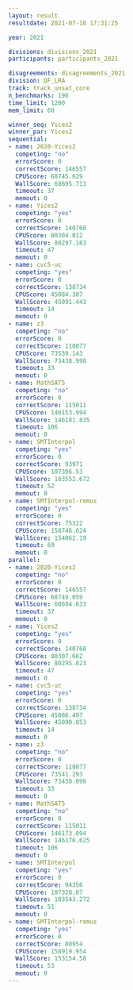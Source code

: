 ```yaml
---
layout: result
resultdate: 2021-07-18 17:31:25

year: 2021

divisions: divisions_2021
participants: participants_2021

disagreements: disagreements_2021
division: QF_LRA
track: track_unsat_core
n_benchmarks: 196
time_limit: 1200
mem_limit: 60

winner_seq: Yices2
winner_par: Yices2
sequential:
- name: 2020-Yices2
  competing: "no"
  errorScore: 0
  correctScore: 146557
  CPUScore: 68745.629
  WallScore: 68695.713
  timeout: 37
  memout: 0
- name: Yices2
  competing: "yes"
  errorScore: 0
  correctScore: 140760
  CPUScore: 80304.012
  WallScore: 80297.183
  timeout: 47
  memout: 0
- name: cvc5-uc
  competing: "yes"
  errorScore: 0
  correctScore: 138734
  CPUScore: 45084.307
  WallScore: 45091.443
  timeout: 14
  memout: 0
- name: z3
  competing: "no"
  errorScore: 0
  correctScore: 118077
  CPUScore: 73539.143
  WallScore: 73438.998
  timeout: 33
  memout: 0
- name: MathSAT5
  competing: "no"
  errorScore: 0
  correctScore: 115011
  CPUScore: 146153.994
  WallScore: 146181.835
  timeout: 106
  memout: 0
- name: SMTInterpol
  competing: "yes"
  errorScore: 0
  correctScore: 93971
  CPUScore: 107306.53
  WallScore: 103552.672
  timeout: 52
  memout: 0
- name: SMTInterpol-remus
  competing: "yes"
  errorScore: 0
  correctScore: 75322
  CPUScore: 158746.624
  WallScore: 154062.19
  timeout: 69
  memout: 0
parallel:
- name: 2020-Yices2
  competing: "no"
  errorScore: 0
  correctScore: 146557
  CPUScore: 68749.059
  WallScore: 68694.633
  timeout: 37
  memout: 0
- name: Yices2
  competing: "yes"
  errorScore: 0
  correctScore: 140760
  CPUScore: 80307.662
  WallScore: 80295.823
  timeout: 47
  memout: 0
- name: cvc5-uc
  competing: "yes"
  errorScore: 0
  correctScore: 138734
  CPUScore: 45086.497
  WallScore: 45090.853
  timeout: 14
  memout: 0
- name: z3
  competing: "no"
  errorScore: 0
  correctScore: 118077
  CPUScore: 73541.293
  WallScore: 73438.098
  timeout: 33
  memout: 0
- name: MathSAT5
  competing: "no"
  errorScore: 0
  correctScore: 115011
  CPUScore: 146173.094
  WallScore: 146176.625
  timeout: 106
  memout: 0
- name: SMTInterpol
  competing: "yes"
  errorScore: 0
  correctScore: 94356
  CPUScore: 107328.87
  WallScore: 103543.272
  timeout: 51
  memout: 0
- name: SMTInterpol-remus
  competing: "yes"
  errorScore: 0
  correctScore: 80954
  CPUScore: 158919.954
  WallScore: 153154.58
  timeout: 53
  memout: 0
---
```

